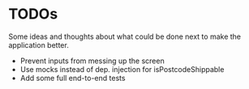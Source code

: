 # TODOs

Some ideas and thoughts about what could be done next to make the application better.

- Prevent inputs from messing up the screen
- Use mocks instead of dep. injection for isPostcodeShippable
- Add some full end-to-end tests
